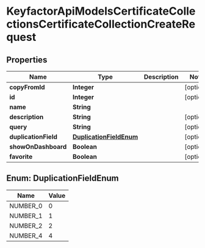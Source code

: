 

# KeyfactorApiModelsCertificateCollectionsCertificateCollectionCreateRequest


## Properties

| Name | Type | Description | Notes |
|------------ | ------------- | ------------- | -------------|
|**copyFromId** | **Integer** |  |  [optional] |
|**id** | **Integer** |  |  [optional] |
|**name** | **String** |  |  |
|**description** | **String** |  |  [optional] |
|**query** | **String** |  |  [optional] |
|**duplicationField** | [**DuplicationFieldEnum**](#DuplicationFieldEnum) |  |  [optional] |
|**showOnDashboard** | **Boolean** |  |  [optional] |
|**favorite** | **Boolean** |  |  [optional] |



## Enum: DuplicationFieldEnum

| Name | Value |
|---- | -----|
| NUMBER_0 | 0 |
| NUMBER_1 | 1 |
| NUMBER_2 | 2 |
| NUMBER_4 | 4 |



